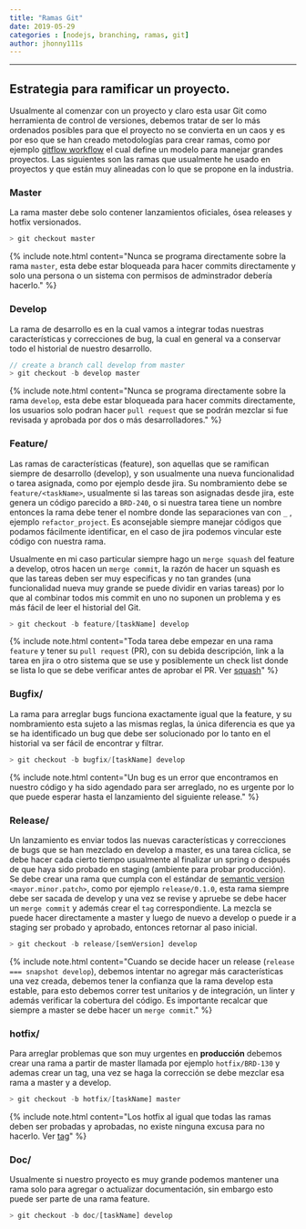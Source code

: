 ```yaml
---
title: "Ramas Git"
date: 2019-05-29
categories : [nodejs, branching, ramas, git]
author: jhonny111s
---
```


----------------
## Estrategia para ramificar un proyecto.

Usualmente al comenzar con un proyecto y claro esta usar Git como herramienta de control de versiones, debemos tratar de ser lo más ordenados posibles para que el proyecto no se convierta en un caos y es por eso que se han creado metodologías para crear ramas, como por ejemplo [gitflow workflow](https://www.atlassian.com/git/tutorials/comparing-workflows/gitflow-workflow) el cual define un modelo para manejar grandes proyectos. Las siguientes son las ramas que usualmente he usado en proyectos y que están muy alineadas con lo que se propone en la industria.

### Master

La rama master debe solo contener lanzamientos oficiales, ósea releases y hotfix versionados.

~~~javascript
> git checkout master
~~~

{% include note.html content="Nunca se programa directamente sobre la rama `master`, esta debe estar bloqueada para hacer commits directamente y solo una persona o un sistema con permisos de adminstrador debería hacerlo." %}

### Develop

La rama de desarrollo es en la cual vamos a integrar todas nuestras características y correcciones de bug, la cual en general va a conservar todo el historial de nuestro desarrollo.

~~~javascript
// create a branch call develop from master
> git checkout -b develop master
~~~

{% include note.html content="Nunca se programa directamente sobre la rama `develop`, esta debe estar bloqueada para hacer commits directamente, los usuarios solo podran hacer `pull request` que se podrán mezclar si fue revisada y aprobada por dos o más desarrolladores." %}

### Feature/

Las ramas de características (feature), son aquellas que se ramifican siempre de desarrollo (develop), y son usualmente una nueva funcionalidad o tarea asignada, como por ejemplo desde jira. Su nombramiento debe se `feature/<taskName>`, usualmente si las tareas son asignadas desde jira, este genera un código parecido a `BRD-240`, o si nuestra tarea tiene un nombre entonces la rama debe tener el nombre donde las separaciones van con `_` , ejemplo `refactor_project`. Es aconsejable siempre manejar códigos que podamos fácilmente identificar, en el caso de jira podemos vincular este código con nuestra rama.

Usualmente en mi caso particular siempre hago un `merge squash` del feature a develop, otros hacen un `merge commit`, la razón de hacer un squash es que las tareas deben ser muy especificas y no tan grandes (una funcionalidad nueva muy grande se puede dividir en varias tareas) por lo que al combinar todos mis commit en uno no suponen un problema y es más fácil de leer el historial del Git.

~~~javascript
> git checkout -b feature/[taskName] develop
~~~

{% include note.html content="Toda tarea debe empezar en una rama `feature` y tener su `pull request` (PR), con su debida descripción, link a la tarea en jira o otro sistema que se use y posiblemente un check list donde se lista lo que se debe verificar antes de aprobar el PR. Ver [squash](https://github.blog/2016-04-01-squash-your-commits/)" %}

### Bugfix/

La rama para arreglar bugs funciona exactamente igual que la feature, y su nombramiento esta sujeto a las mismas reglas, la única diferencia es que ya se ha identificado un bug que debe ser solucionado por lo tanto en el historial va ser fácil de encontrar y filtrar.

~~~javascript
> git checkout -b bugfix/[taskName] develop
~~~

{% include note.html content="Un bug es un error que encontramos en nuestro código y ha sido agendado para ser arreglado, no es urgente por lo que puede esperar hasta el lanzamiento del siguiente release." %}

### Release/

Un lanzamiento es enviar todos las nuevas características y correcciones de bugs que se han mezclado en develop a master, es una tarea cíclica, se debe hacer cada cierto tiempo usualmente al finalizar un spring o después de que haya sido probado en staging (ambiente para probar producción).
Se debe crear una rama que cumpla con el estándar de [semantic version](https://semver.org/) `<mayor.minor.patch>`, como por ejemplo `release/0.1.0`, esta rama siempre debe ser sacada de develop y una vez se revise y apruebe se debe hacer un `merge commit` y además crear el `tag` correspondiente. La mezcla se puede hacer directamente a master y luego de nuevo a develop o puede ir a staging ser probado y aprobado, entonces retornar al paso inicial.

~~~javascript
> git checkout -b release/[semVersion] develop
~~~

{% include note.html content="Cuando se decide hacer un release (`release === snapshot develop`), debemos intentar no agregar más características una vez creada, debemos tener la confianza que la rama develop esta estable, para esto debemos correr test unitarios y de integración, un linter y además verificar la cobertura del código. Es importante recalcar que siempre a master se debe hacer un `merge commit`." %}

### hotfix/

Para arreglar problemas que son muy urgentes en **producción** debemos crear una rama a partir de master llamada por ejemplo `hotfix/BRD-130` y ademas crear un tag, una vez se haga la corrección se debe mezclar esa rama a master y a develop.

~~~javascript
> git checkout -b hotfix/[taskName] master
~~~

{% include note.html content="Los hotfix al igual que todas las ramas deben ser probadas y aprobadas, no existe ninguna excusa para no hacerlo. Ver [tag](https://git-scm.com/book/en/v2/Git-Basics-Tagging)" %}

### Doc/

Usualmente si nuestro proyecto es muy grande podemos mantener una rama solo para agregar o actualizar documentación, sin embargo esto puede ser parte de una rama feature.

~~~javascript
> git checkout -b doc/[taskName] develop
~~~